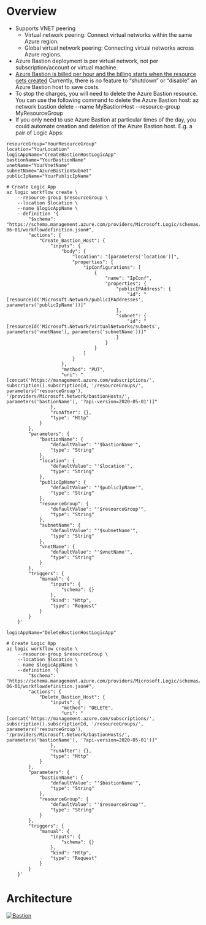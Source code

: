 # Overview
- Supports VNET peering
  - Virtual network peering: Connect virtual networks within the same Azure region.
  - Global virtual network peering: Connecting virtual networks across Azure regions.
- Azure Bastion deployment is per virtual network, not per subscription/account or virtual machine.
- [Azure Bastion is billed per hour and the billing starts when the resource gets created](https://azure.microsoft.com/en-us/pricing/details/azure-bastion/) Currently, there is no feature to “shutdown” or “disable” an Azure Bastion host to save costs.
- To stop the charges, you will need to delete the Azure Bastion resource. You can use the following command to delete the Azure Bastion host: az network bastion delete --name MyBastionHost --resource-group MyResourceGroup
- If you only need to use Azure Bastion at particular times of the day, you could automate creation and deletion of the Azure Bastion host. E.g. a pair of Logic Apps:
``` # Variables
resourceGroup="YourResourceGroup"
location="YourLocation"
logicAppName="CreateBastionHostLogicApp"
bastionName="YourBastionName"
vnetName="YourVnetName"
subnetName="AzureBastionSubnet"
publicIpName="YourPublicIpName"

# Create Logic App
az logic workflow create \
    --resource-group $resourceGroup \
    --location $location \
    --name $logicAppName \
    --definition '{
        "$schema": "https://schema.management.azure.com/providers/Microsoft.Logic/schemas/2016-06-01/workflowdefinition.json#",
        "actions": {
            "Create_Bastion_Host": {
                "inputs": {
                    "body": {
                        "location": "[parameters('location')]",
                        "properties": {
                            "ipConfigurations": [
                                {
                                    "name": "IpConf",
                                    "properties": {
                                        "publicIPAddress": {
                                            "id": "[resourceId('Microsoft.Network/publicIPAddresses', parameters('publicIpName'))]"
                                        },
                                        "subnet": {
                                            "id": "[resourceId('Microsoft.Network/virtualNetworks/subnets', parameters('vnetName'), parameters('subnetName'))]"
                                        }
                                    }
                                }
                            ]
                        }
                    },
                    "method": "PUT",
                    "uri": "[concat('https://management.azure.com/subscriptions/', subscription().subscriptionId, '/resourceGroups/', parameters('resourceGroup'), '/providers/Microsoft.Network/bastionHosts/', parameters('bastionName'), '?api-version=2020-05-01')]"
                },
                "runAfter": {},
                "type": "Http"
            }
        },
        "parameters": {
            "bastionName": {
                "defaultValue": "'$bastionName'",
                "type": "String"
            },
            "location": {
                "defaultValue": "'$location'",
                "type": "String"
            },
            "publicIpName": {
                "defaultValue": "'$publicIpName'",
                "type": "String"
            },
            "resourceGroup": {
                "defaultValue": "'$resourceGroup'",
                "type": "String"
            },
            "subnetName": {
                "defaultValue": "'$subnetName'",
                "type": "String"
            },
            "vnetName": {
                "defaultValue": "'$vnetName'",
                "type": "String"
            }
        },
        "triggers": {
            "manual": {
                "inputs": {
                    "schema": {}
                },
                "kind": "Http",
                "type": "Request"
            }
        }
    }'
 ```
``` # Variables
logicAppName="DeleteBastionHostLogicApp"

# Create Logic App
az logic workflow create \
    --resource-group $resourceGroup \
    --location $location \
    --name $logicAppName \
    --definition '{
        "$schema": "https://schema.management.azure.com/providers/Microsoft.Logic/schemas/2016-06-01/workflowdefinition.json#",
        "actions": {
            "Delete_Bastion_Host": {
                "inputs": {
                    "method": "DELETE",
                    "uri": "[concat('https://management.azure.com/subscriptions/', subscription().subscriptionId, '/resourceGroups/', parameters('resourceGroup'), '/providers/Microsoft.Network/bastionHosts/', parameters('bastionName'), '?api-version=2020-05-01')]"
                },
                "runAfter": {},
                "type": "Http"
            }
        },
        "parameters": {
            "bastionName": {
                "defaultValue": "'$bastionName'",
                "type": "String"
            },
            "resourceGroup": {
                "defaultValue": "'$resourceGroup'",
                "type": "String"
            }
        },
        "triggers": {
            "manual": {
                "inputs": {
                    "schema": {}
                },
                "kind": "Http",
                "type": "Request"
            }
        }
    }'
 ```

# Architecture

[![Bastion](https://learn.microsoft.com/en-us/azure/bastion/media/vnet-peering/design.png)](https://learn.microsoft.com/en-us/azure/bastion/media/vnet-peering/design.png)
